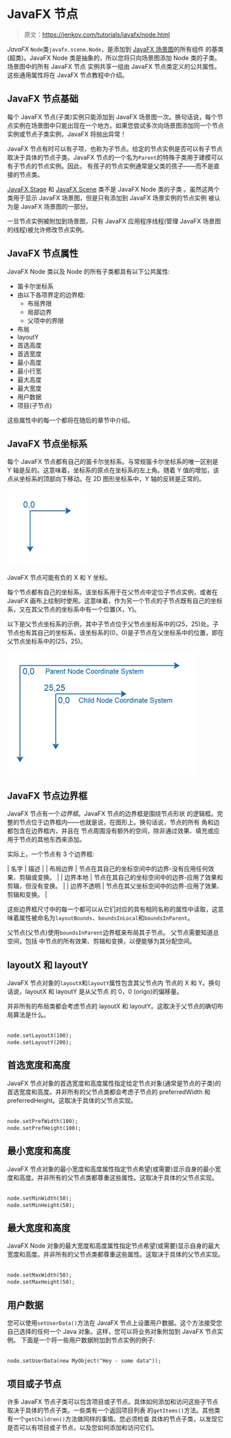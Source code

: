 # JavaFX 节点

> 原文：<https://jenkov.com/tutorials/javafx/node.html>

*JavaFX* `Node`类`javafx.scene.Node`，是添加到 [JavaFX 场景图](http://tutorials.jenkov.com/javafx/scene.html)的所有组件 的基类(超类)。JavaFX Node 类是抽象的，所以您将只向场景图添加 Node 类的子类。场景图中的所有 JavaFX 节点 实例共享一组由 JavaFX 节点类定义的公共属性。这些通用属性将在 JavaFX 节点教程中介绍。

## JavaFX 节点基础

每个 JavaFX 节点(子类)实例只能添加到 JavaFX 场景图一次。换句话说，每个节点实例在场景图中只能出现在一个地方。如果您尝试多次向场景图添加同一个节点实例或节点子类实例，JavaFX 将抛出异常！

JavaFX 节点有时可以有子项，也称为子节点。给定的节点实例是否可以有子节点取决于具体的节点子类。JavaFX 节点的一个名为`Parent`的特殊子类用于建模可以有子节点的节点实例。因此， 有孩子的节点实例通常是父类的孩子——而不是直接的节点类。

[JavaFX Stage](stage.html) 和 [JavaFX Scene](scene.html) 类不是 JavaFX Node 类的子类 。虽然这两个类用于显示 JavaFX 场景图，但是只有添加到 JavaFX 场景实例的节点实例 被认为是 JavaFX 场景图的一部分。

一旦节点实例被附加到场景图，只有 JavaFX 应用程序线程(管理 JavaFX 场景图的线程)被允许修改节点实例。

## JavaFX 节点属性

JavaFX Node 类以及 Node 的所有子类都具有以下公共属性:

*   笛卡尔坐标系
*   由以下各项界定的边界框:
    *   布局界限
    *   局部边界
    *   父项中的界限
*   布局
*   layoutY
*   首选高度
*   首选宽度
*   最小高度
*   最小行宽
*   最大高度
*   最大宽度
*   用户数据
*   项目(子节点)

这些属性中的每一个都将在随后的章节中介绍。

## JavaFX 节点坐标系

每个 JavaFX 节点都有自己的笛卡尔坐标系。与常规笛卡尔坐标系的唯一区别是 Y 轴是反的。这意味着，坐标系的原点在坐标系的左上角。随着 Y 值的增加，该点从坐标系的顶部向下移动。在 2D 图形坐标系中，Y 轴的反转是正常的。

![JavaFX Node Coordinate System](img/225d684fa4e6b917fc770920f72c47be.png)

JavaFX 节点可能有负的 X 和 Y 坐标。

每个节点都有自己的坐标系。该坐标系用于在父节点中定位子节点实例，或者在 JavaFX 画布上绘制时使用。这意味着，作为另一个节点的子节点既有自己的坐标系，又在其父节点的坐标系中有一个位置(X，Y)。

以下是父节点坐标系的示例，其中子节点位于父节点坐标系中的(25，25)处。子节点也有其自己的坐标系，该坐标系的(0，0)是子节点在父坐标系中的位置，即在父节点坐标系中的(25，25)。

![JavaFX Parent and Child Node Coordinate Systems](img/47681be153a5462a6f7d303754fe582f.png)

## JavaFX 节点边界框

JavaFX 节点有一个*边界框*。JavaFX 节点的边界框是围绕节点形状 的逻辑框。完整的节点位于边界框内——也就是说，在图形上。换句话说，节点的所有 角和边都包含在边界框内，并且在 节点周围没有额外的空间，除非通过效果、填充或应用于节点的其他东西来添加。

实际上，一个节点有 3 个边界框:

| 名字 | 描述 |
| 布局边界 | 节点在其自己的坐标空间中的边界-没有应用任何效果、剪辑或变换。 |
| 边界本地 | 节点在其自己的坐标空间中的边界-应用了效果和剪辑，但没有变换。 |
| 边界不透明 | 节点在其父坐标空间中的边界-应用了效果、剪辑和变换。 |

这些边界框尺寸中的每一个都可以从它们对应的具有相同名称的属性中读取，这意味着属性被命名为`layoutBounds`、`boundsInLocal`和`boundsInParent`。

父节点(父节点)使用`boundsInParent`边界框来布局其子节点。 父节点需要知道总空间，包括 中节点的所有效果、剪辑和变换，以便能够为其分配空间。

## layoutX 和 layoutY

JavaFX 节点对象的`layoutX`和`layoutY`属性包含其父节点内 节点的 X 和 Y。换句话说，layoutX 和 layoutY 是从父节点 的 0，0 (origo)的偏移量。

并非所有的布局类都会考虑节点的 layoutX 和 layoutY。这取决于父节点的确切布局算法是什么。

```

node.setLayoutX(100);
node.setLayoutY(200);

```

## 首选宽度和高度

JavaFX 节点对象的首选宽度和高度属性指定给定节点对象(通常是节点的子类)的首选宽度和高度。并非所有的父节点类都会考虑子节点的 preferredWidth 和 preferredHeight。这取决于具体的父节点实现。

```

node.setPrefWidth(100);
node.setPrefHeight(100);

```

## 最小宽度和高度

JavaFX 节点对象的最小宽度和高度属性指定节点希望(或需要)显示自身的最小宽度和高度。并非所有的父节点类都尊重这些属性。这取决于具体的父节点实现。

```

node.setMinWidth(50);
node.setMinHeight(50);

```

## 最大宽度和高度

JavaFX Node 对象的最大宽度和高度属性指定节点希望(或需要)显示自身的最大宽度和高度。并非所有的父节点类都尊重这些属性。这取决于具体的父节点实现。

```

node.setMaxWidth(50);
node.setMaxHeight(50);

```

## 用户数据

您可以使用`setUserData()`方法在 JavaFX 节点上设置用户数据。这个方法接受您自己选择的任何一个 Java 对象。这样，您可以将业务对象附加到 JavaFX 节点实例。 下面是一个将一些用户数据附加到节点实例的例子:

```

node.setUserData(new MyObject("Hey - some data"));

```

## 项目或子节点

许多 JavaFX 节点子类可以包含项目或子节点。具体如何添加和访问这些子节点取决于具体的节点子类。一些类有一个返回项目列表 的`getItems()`方法。其他类有一个`getChildren()`方法做同样的事情。您必须检查 具体的节点子类，以发现它是否可以有项目或子节点，以及您如何添加和访问它们。